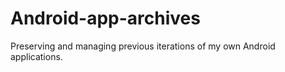 # Android-app-archives
 Preserving and managing previous iterations of my own Android applications. 
